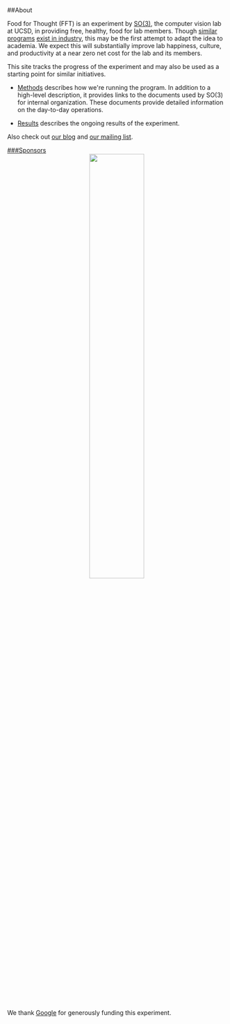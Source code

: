 ##About

Food for Thought (FFT) is an experiment by [SO(3)](http://vision.ucsd.edu/), the computer vision lab at UCSD, in providing free, healthy, food for lab members.
Though [similar](http://jobs.aol.com/articles/2011/10/13/top-10-companies-for-employee-lunches/) [programs](http://smallbusiness.aol.com/2011/04/25/survey-says-whats-the-secret-to-office-productivity-free-food/)
[exist in industry](http://www.flickr.com/photos/brettlider/sets/154249/), this may be the first attempt to adapt the idea to academia.
We expect this will substantially improve lab happiness, culture, and productivity at a near zero net cost for the lab and its members.

This site tracks the progress of the experiment and may also be used as a starting point for similar initiatives.

* [Methods](methods) describes how we're running the program.
In addition to a high-level description, it provides links to the documents used by SO(3) for internal organization.
These documents provide detailed information on the day-to-day operations.

* [Results](results) describes the ongoing results of the experiment.

Also check out [our blog](blog) and [our mailing list](group).	

<a id="sponsors" href="#sponsors" class="nameTag">
###Sponsors
</a>

<div id="wrapper" style="width:100%; text-align:center">
<a href="http://google.com">
    <img src="http://www.archiveteam.org/images/4/40/Google_Logo.png" style="width:50%">
</a>
</div>

We thank [Google](http://google.com) for generously funding this experiment.